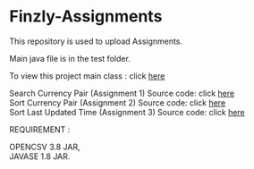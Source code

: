 # Finzly-Assignments
This repository is used to upload Assignments.

Main java file is in the test folder.

To view this project main class :
click [here](https://github.com/arjunjaishankar/Finzly-Assignments/blob/main/src/com/finzly/CurrencyDataTest.java)<br/>
 
 Search Currency Pair (Assignment 1) Source code: click [here](https://github.com/arjunjaishankar/Finzly-Assignments/blob/main/src/com/finzly/service/SearchCurrencyPair.java)<br/>
 Sort Currency Pair (Assignment 2) Source code: click [here](https://github.com/arjunjaishankar/Finzly-Assignments/blob/main/src/com/finzly/service/SortCurrencyPair.java)<br/>
 Sort Last Updated Time (Assignment 3) Source code: click [here](https://github.com/arjunjaishankar/Finzly-Assignments/blob/main/src/com/finzly/service/SortLastUpdatedTime.java)<br/>

REQUIREMENT :
 
OPENCSV 3.8 JAR,<br/>
JAVASE 1.8 JAR.
